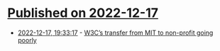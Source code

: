 # [Published on 2022-12-17](index.md)

* [2022-12-17, 19:33:17](https://news.ycombinator.com/item?id=34031292) - [W3C’s transfer from MIT to non-profit going poorly](https://twitter.com/robinberjon/status/1603834995830816769)
